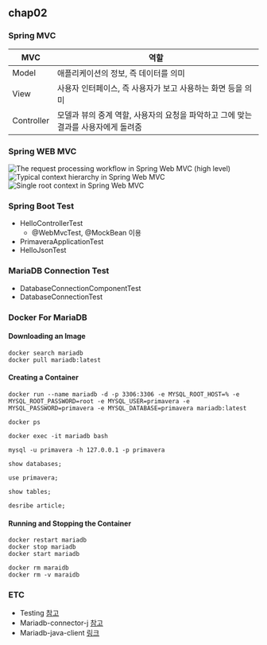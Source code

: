 ## chap02

### Spring MVC
| MVC | 역할 |
|---|---|
| Model | 애플리케이션의 정보, 즉 데이터를 의미 |
| View | 사용자 인터페이스, 즉 사용자가 보고 사용하는 화면 등을 의미 |
| Controller | 모델과 뷰의 중계 역할, 사용자의 요청을 파악하고 그에 맞는 결과를 사용자에게 돌려줌 |

### Spring WEB MVC
![The request processing workflow in Spring Web MVC (high level)](https://docs.spring.io/spring/docs/4.3.9.RELEASE/spring-framework-reference/html/images/mvc.png)
![Typical context hierarchy in Spring Web MVC](https://docs.spring.io/spring/docs/4.3.9.RELEASE/spring-framework-reference/html/images/mvc-context-hierarchy.png)
![Single root context in Spring Web MVC](https://docs.spring.io/spring/docs/4.3.9.RELEASE/spring-framework-reference/html/images/mvc-root-context.png)

### Spring Boot Test
* HelloControllerTest
  * @WebMvcTest, @MockBean 이용
* PrimaveraApplicationTest
* HelloJsonTest

### MariaDB Connection Test
* DatabaseConnectionComponentTest
* DatabaseConnectionTest

### Docker For MariaDB

#### Downloading an Image

```
docker search mariadb
docker pull mariadb:latest
```

#### Creating a Container

```
docker run --name mariadb -d -p 3306:3306 -e MYSQL_ROOT_HOST=% -e MYSQL_ROOT_PASSWORD=root -e MYSQL_USER=primavera -e MYSQL_PASSWORD=primavera -e MYSQL_DATABASE=primavera mariadb:latest

docker ps

docker exec -it mariadb bash

mysql -u primavera -h 127.0.0.1 -p primavera

show databases;

use primavera;

show tables;

desribe article; 
```

#### Running and Stopping the Container

```
docker restart mariadb
docker stop mariadb
docker start mariadb

docker rm maraidb
docker rm -v maraidb
```

### ETC
* Testing [참고](https://docs.spring.io/spring-boot/docs/current/reference/html/boot-features-testing.html)
* Mariadb-connector-j [참고](https://mariadb.com/kb/en/library/about-mariadb-connector-j/)
* Mariadb-java-client [링크](https://mvnrepository.com/artifact/org.mariadb.jdbc/mariadb-java-client)